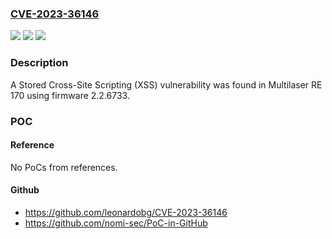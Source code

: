 ### [CVE-2023-36146](https://cve.mitre.org/cgi-bin/cvename.cgi?name=CVE-2023-36146)
![](https://img.shields.io/static/v1?label=Product&message=n%2Fa&color=blue)
![](https://img.shields.io/static/v1?label=Version&message=n%2Fa&color=blue)
![](https://img.shields.io/static/v1?label=Vulnerability&message=n%2Fa&color=brighgreen)

### Description

A Stored Cross-Site Scripting (XSS) vulnerability was found in Multilaser RE 170 using firmware 2.2.6733.

### POC

#### Reference
No PoCs from references.

#### Github
- https://github.com/leonardobg/CVE-2023-36146
- https://github.com/nomi-sec/PoC-in-GitHub

